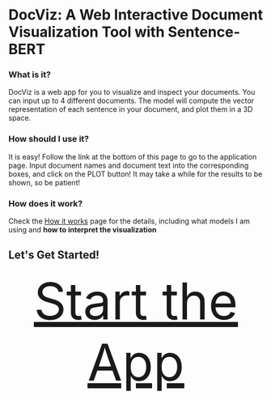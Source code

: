 # DocViz: A Web Interactive Document Visualization Tool with Sentence-BERT


### What is it?

DocViz is a web app for you to visualize and inspect your documents. You can input up to 4 different documents. The model will compute the vector representation of each sentence in your document, and plot them in a 3D space.

### How should I use it?

It is easy! Follow the link at the bottom of this page to go to the application page. Input document names and document text into the corresponding boxes, and click on the PLOT button! It may take a while for the results to be shown, so be patient!

### How does it work?

Check the [How it works]() page for the details, including what models I am using and **how to interpret the visualization**


## Let's Get Started!


<p align="center">
    <a href="https://furankyyy.github.io/docviz/application" style="font-size: 100px">Start the App</a>
</p>

